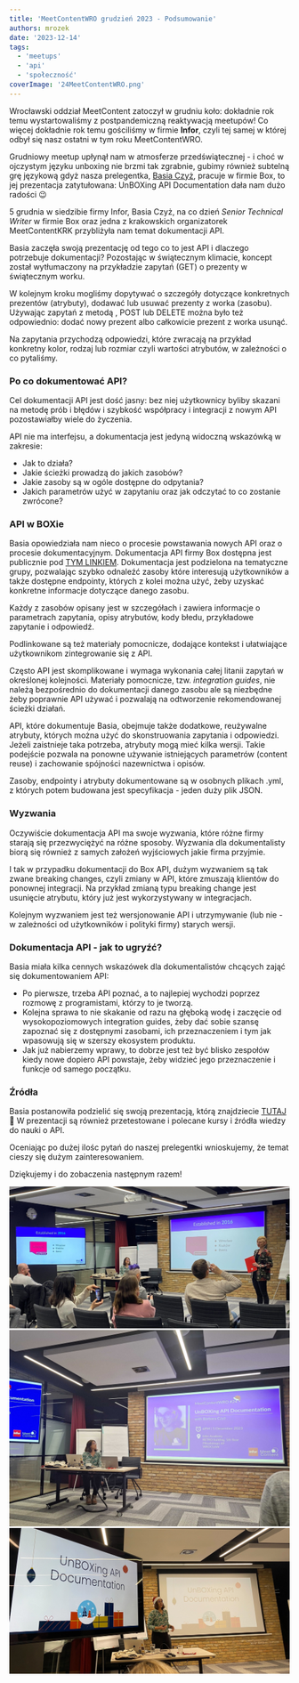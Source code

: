 ```yaml
---
title: 'MeetContentWRO grudzień 2023 - Podsumowanie'
authors: mrozek
date: '2023-12-14'
tags:
  - 'meetups'
  - 'api'
  - 'społeczność'
coverImage: '24MeetContentWRO.png'
---
```


Wrocławski oddział MeetContent zatoczył w grudniu koło: dokładnie rok temu
wystartowaliśmy z postpandemiczną reaktywacją meetupów! Co więcej dokładnie rok
temu gościliśmy w firmie **Infor**, czyli tej samej w której odbył się nasz
ostatni w tym roku MeetContentWRO.

<!--truncate-->

Grudniowy meetup upłynął nam w atmosferze przedświątecznej - i choć w ojczystym
języku unboxing nie brzmi tak zgrabnie, gubimy również subtelną grę językową
gdyż nasza prelegentka,
[Basia Czyż](https://www.linkedin.com/in/barbara-szwarc/), pracuje w firmie Box,
to jej prezentacja zatytułowana: UnBOXing API Documentation dała nam dużo
radości 😉

5 grudnia w siedzibie firmy Infor, Basia Czyż, na co dzień _Senior Technical
Writer_ w firmie Box oraz jedna z krakowskich organizatorek MeetContentKRK
przybliżyła nam temat dokumentacji API.

Basia zaczęła swoją prezentację od tego co to jest API i dlaczego potrzebuje
dokumentacji? Pozostając w świątecznym klimacie, koncept został wytłumaczony na
przykładzie zapytań (GET) o prezenty w świątecznym worku.

W kolejnym kroku mogliśmy dopytywać o szczegóły dotyczące konkretnych prezentów
(atrybuty), dodawać lub usuwać prezenty z worka (zasobu). Używając zapytań z
metodą , POST lub DELETE można było też odpowiednio: dodać nowy prezent albo
całkowicie prezent z worka usunąć.

Na zapytania przychodzą odpowiedzi, które zwracają na przykład konkretny kolor,
rodzaj lub rozmiar czyli wartości atrybutów, w zależności o co pytaliśmy.

### Po co dokumentować API?

Cel dokumentacji API jest dość jasny: bez niej użytkownicy byliby skazani na
metodę prób i błędów i szybkość współpracy i integracji z nowym API
pozostawiałby wiele do życzenia.

API nie ma interfejsu, a dokumentacja jest jedyną widoczną wskazówką w zakresie:

- Jak to działa?
- Jakie ścieżki prowadzą do jakich zasobów?
- Jakie zasoby są w ogóle dostępne do odpytania?
- Jakich parametrów użyć w zapytaniu oraz jak odczytać to co zostanie zwrócone?

### API w BOXie

Basia opowiedziała nam nieco o procesie powstawania nowych API oraz o procesie
dokumentacyjnym. Dokumentacja API firmy Box dostępna jest publicznie pod
[TYM LINKIEM](https://developer.box.com/reference/). Dokumentacja jest
podzielona na tematyczne grupy, pozwalając szybko odnaleźć zasoby które
interesują użytkowników a także dostępne endpointy, których z kolei można użyć,
żeby uzyskać konkretne informacje dotyczące danego zasobu.

Każdy z zasobów opisany jest w szczegółach i zawiera informacje o parametrach
zapytania, opisy atrybutów, kody błedu, przykładowe zapytanie i odpowiedź.

Podlinkowane są też materiały pomocnicze, dodające kontekst i ułatwiające
użytkownikom zintegrowanie się z API.

Często API jest skomplikowane i wymaga wykonania całej litanii zapytań w
określonej kolejności. Materiały pomocnicze, tzw. _integration guides_, nie
należą bezpośrednio do dokumentacji danego zasobu ale są niezbędne żeby
poprawnie API używać i pozwalają na odtworzenie rekomendowanej ścieżki działań.

API, które dokumentuje Basia, obejmuje także dodatkowe, reużywalne atrybuty,
których można użyć do skonstruowania zapytania i odpowiedzi. Jeżeli zaistnieje
taka potrzeba, atrybuty mogą mieć kilka wersji. Takie podejście pozwala na
ponowne używanie istniejących parametrów (content reuse) i zachowanie spójności
nazewnictwa i opisów.

Zasoby, endpointy i atrybuty dokumentowane są w osobnych plikach .yml, z których
potem budowana jest specyfikacja - jeden duży plik JSON.

### Wyzwania

Oczywiście dokumentacja API ma swoje wyzwania, które różne firmy starają się
przezwyciężyć na różne sposoby. Wyzwania dla dokumentalisty biorą się również z
samych założeń wyjściowych jakie firma przyjmie.

I tak w przypadku dokumentacji do Box API, dużym wyzwaniem są tak zwane breaking
changes, czyli zmiany w API, które zmuszają klientów do ponownej integracji. Na
przykład zmianą typu breaking change jest usunięcie atrybutu, który już jest
wykorzystywany w integracjach.

Kolejnym wyzwaniem jest też wersjonowanie API i utrzymywanie (lub nie - w
zależności od użytkowników i polityki firmy) starych wersji.

### Dokumentacja API - jak to ugryźć?

Basia miała kilka cennych wskazówek dla dokumentalistów chcących zająć się
dokumentowaniem API:

- Po pierwsze, trzeba API poznać, a to najlepiej wychodzi poprzez rozmowę z
  programistami, którzy to je tworzą.
- Kolejna sprawa to nie skakanie od razu na głęboką wodę i zaczęcie od
  wysokopoziomowych integration guides, żeby dać sobie szansę zapoznać się z
  dostępnymi zasobami, ich przeznaczeniem i tym jak wpasowują się w szerszy
  ekosystem produktu.
- Jak już nabierzemy wprawy, to dobrze jest też być blisko zespołów kiedy nowe
  dopiero API powstaje, żeby widzieć jego przeznaczenie i funkcje od samego
  początku.

### Źródła

Basia postanowiła podzielić się swoją prezentacją, którą znajdziecie
[TUTAJ](https://docs.google.com/presentation/d/1Fnu2R4MOmnrevXZIL6IocnxRp5TMpjg4/edit#slide=id.p1)
🤩 W prezentacji są również przetestowane i polecane kursy i źródła wiedzy do
nauki o API.

Oceniając po dużej ilośc pytań do naszej prelegentki wnioskujemy, że temat
cieszy się dużym zainteresowaniem.

Dziękujemy i do zobaczenia następnym razem!

![](images/Basia2.jpg) ![](images/Basia3.jpg) ![](images/Basia1.jpg)

